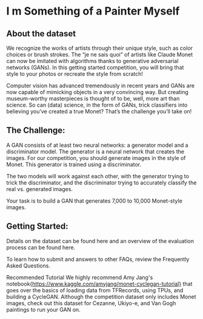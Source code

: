  # I m Something of a Painter Myself
 
 ## About the dataset 
 We recognize the works of artists through their unique style, such as color choices or brush strokes. The “je ne sais quoi” of artists like Claude Monet can now be imitated with algorithms thanks to generative adversarial networks (GANs). In this getting started competition, you will bring that style to your photos or recreate the style from scratch!

Computer vision has advanced tremendously in recent years and GANs are now capable of mimicking objects in a very convincing way. But creating museum-worthy masterpieces is thought of to be, well, more art than science. So can (data) science, in the form of GANs, trick classifiers into believing you’ve created a true Monet? That’s the challenge you’ll take on!

## The Challenge:

A GAN consists of at least two neural networks: a generator model and a discriminator model. The generator is a neural network that creates the images. For our competition, you should generate images in the style of Monet. This generator is trained using a discriminator.

The two models will work against each other, with the generator trying to trick the discriminator, and the discriminator trying to accurately classify the real vs. generated images.

Your task is to build a GAN that generates 7,000 to 10,000 Monet-style images.

## Getting Started:

Details on the dataset can be found here and an overview of the evaluation process can be found here.

To learn how to submit and answers to other FAQs, review the Frequently Asked Questions.

Recommended Tutorial
We highly recommend Amy Jang's notebook{https://www.kaggle.com/amyjang/monet-cyclegan-tutorial} that goes over the basics of loading data from TFRecords, using TPUs, and building a CycleGAN.
Although the competition dataset only includes Monet images, check out this dataset for Cezanne, Ukiyo-e, and Van Gogh paintings to run your GAN on.
